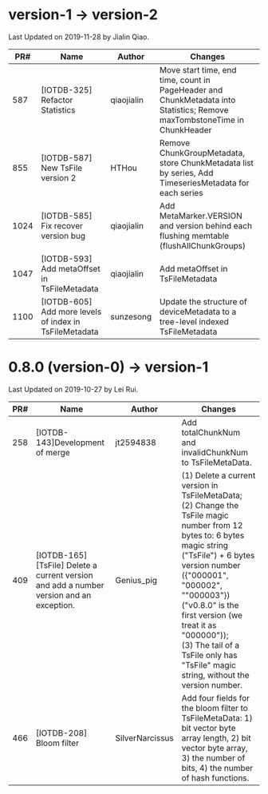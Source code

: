 <!--

    Licensed to the Apache Software Foundation (ASF) under one
    or more contributor license agreements.  See the NOTICE file
    distributed with this work for additional information
    regarding copyright ownership.  The ASF licenses this file
    to you under the Apache License, Version 2.0 (the
    "License"); you may not use this file except in compliance
    with the License.  You may obtain a copy of the License at
    
        http://www.apache.org/licenses/LICENSE-2.0
    
    Unless required by applicable law or agreed to in writing,
    software distributed under the License is distributed on an
    "AS IS" BASIS, WITHOUT WARRANTIES OR CONDITIONS OF ANY
    KIND, either express or implied.  See the License for the
    specific language governing permissions and limitations
    under the License.

-->


# version-1 -> version-2

Last Updated on 2019-11-28 by Jialin Qiao.

| PR#   | Name                                                        | Author          | Changes                                                      |
| ---- | ------------------------------------------------------------ | --------------- | ------------------------------------------------------------ |
| 587  | [IOTDB-325] Refactor Statistics                              | qiaojialin      | Move start time, end time, count in PageHeader and ChunkMetadata into Statistics; Remove maxTombstoneTime in ChunkHeader |
| 855  | [IOTDB-587] New TsFile version 2                             | HTHou           | Remove ChunkGroupMetadata, store ChunkMetadata list by series, Add TimeseriesMetadata for each series |
| 1024 | [IOTDB-585] Fix recover version bug                          | qiaojialin      | Add MetaMarker.VERSION and version behind each flushing memtable (flushAllChunkGroups) |
| 1047 | [IOTDB-593] Add metaOffset in TsFileMetadata                 | qiaojialin      | Add metaOffset in TsFileMetadata |
| 1100 | [IOTDB-605] Add more levels of index in TsFileMetadata       | sunzesong       | Update the structure of deviceMetadata to a tree-level indexed TsFileMetadata |

# 0.8.0 (version-0) -> version-1

Last Updated on 2019-10-27 by Lei Rui.

| PR#   | Name                                                        | Author          | Changes                                                      |
| ---- | ------------------------------------------------------------ | --------------- | ------------------------------------------------------------ |
| 258  | [IOTDB-143]Development of merge                              | jt2594838       | Add totalChunkNum and invalidChunkNum to TsFileMetaData.     |
| 409  | \[IOTDB-165\]\[TsFile\] Delete a current version and add a number version and an exception. | Genius_pig      | (1) Delete a current version in TsFileMetaData; <br />(2) Change the TsFile magic number from 12 bytes to: 6 bytes magic string ("TsFile") + 6 bytes version number ({"000001", "000002", ""000003"}) ("v0.8.0" is the first version (we treat it as "000000"));<br />(3) The tail of a TsFile only has "TsFile" magic string, without the version number. |
| 466  | [IOTDB-208] Bloom filter                                     | SilverNarcissus | Add four fields for the bloom filter to TsFileMetaData: 1) bit vector byte array length, 2) bit vector byte array, 3) the number of bits, 4) the number of hash functions. |





